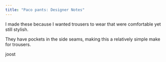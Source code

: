 ```yaml
---
title: "Paco pants: Designer Notes"
---
```


I made these because I wanted trousers to wear that were comfortable yet still
stylish.

They have pockets in the side seams, making this a relatively simple make for
trousers.

joost
